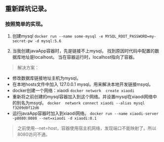 ## 重新踩坑记录。
### 按照简单的实现。
1. 创建mysql
`docker run --name some-mysql -e MYSQL_ROOT_PASSWORD=my-secret-pw -d mysql:5.6`

2. 当我创建javaApp容器时，先是链接不上mysql。
找到原因时代码中配置的数据库地址是localhost。
当在容器运行时，localhost指向了容器。
> 解决方案：
*  修改数据库链接地址主机为mysql。
* 在本地hosts文件中加入 127.0.0.1   mysql。用来解决本地开发链接msyql。
* docker创建一个网络：xiaodi
`docker network  create xiaodi`
* 重新将之前创建的mysql容器加入到这个网络。并设置mysql在xiaodi网络中的别名为msyql。
`docker  network connect xiaodi --alias mysql f3209d0f12d6 `
* 运行javaApp容器时加入到xiaodi网络。
`docker run --name xiaodi-server -p8080:8080 --net=xiaodi -d xiaodi:0.1`
> 之前使用--net=host，容器使用宿主机网络，发现端口不能映射了。所以8080访问不通。

